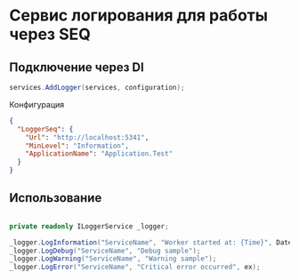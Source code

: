 ﻿# Сервис логирования для работы через SEQ

## Подключение через DI
```csharp
services.AddLogger(services, configuration);
```
Конфигурация
```json
{
  "LoggerSeq": {
    "Url": "http://localhost:5341",
    "MinLevel": "Information",
    "ApplicationName": "Application.Test"
  }
}
```

## Использование
```csharp

private readonly ILoggerService _logger;

_logger.LogInformation("ServiceName", "Worker started at: {Time}", DateTime.UtcNow);
_logger.LogDebug("ServiceName", "Debug sample");
_logger.LogWarning("ServiceName", "Warning sample");
_logger.LogError("ServiceName", "Critical error occurred", ex);
```